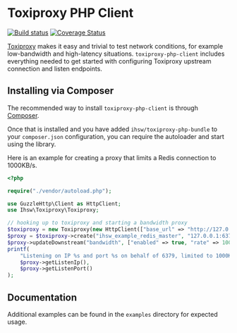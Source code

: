 Toxiproxy PHP Client
====================

[![Build status](https://travis-ci.org/ihsw/toxiproxy-php-client.svg?branch=master)](https://travis-ci.org/ihsw/toxiproxy-php-client)
[![Coverage Status](https://coveralls.io/repos/github/ihsw/toxiproxy-php-client/badge.svg?branch=master)](https://coveralls.io/github/ihsw/toxiproxy-php-client?branch=master)

[Toxiproxy](https://github.com/shopify/toxiproxy) makes it easy and trivial to test network conditions, for example low-bandwidth and high-latency situations. `toxiproxy-php-client` includes everything needed to get started with configuring Toxiproxy upstream connection and listen endpoints.

Installing via Composer
-----------------------

The recommended way to install `toxiproxy-php-client` is through [Composer](http://getcomposer.org/).

Once that is installed and you have added `ihsw/toxiproxy-php-bundle` to your `composer.json` configuration, you can require the autoloader and start using the library.

Here is an example for creating a proxy that limits a Redis connection to 1000KB/s.

```php
<?php

require("./vendor/autoload.php");

use GuzzleHttp\Client as HttpClient;
use Ihsw\Toxiproxy\Toxiproxy;

// hooking up to toxiproxy and starting a bandwidth proxy
$toxiproxy = new Toxiproxy(new HttpClient(["base_url" => "http://127.0.0.1:8474"]));
$proxy = $toxiproxy->create("ihsw_example_redis_master", "127.0.0.1:6379");
$proxy->updateDownstream("bandwidth", ["enabled" => true, "rate" => 1000]);
printf(
	"Listening on IP %s and port %s on behalf of 6379, limited to 1000KB/s\n",
	$proxy->getListenIp(),
	$proxy->getListenPort()
);
```

Documentation
-------------

Additional examples can be found in the `examples` directory for expected usage.
